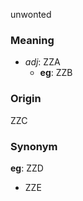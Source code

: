 unwonted
### Meaning
+ _adj_: ZZA
    + __eg__: ZZB

### Origin

ZZC

### Synonym

__eg__: ZZD

+ ZZE


